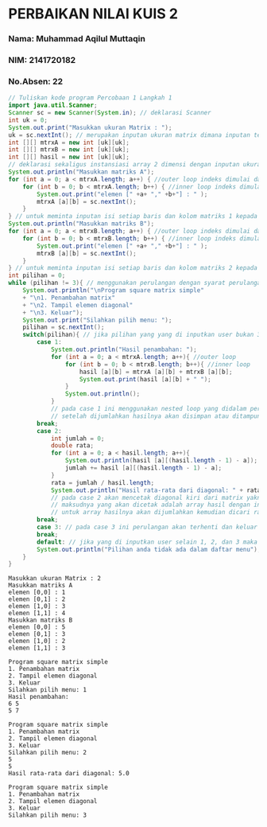 # PERBAIKAN NILAI KUIS 2

### Nama: Muhammad Aqilul Muttaqin
### NIM: 2141720182
### No.Absen: 22


```Java
// Tuliskan kode program Percobaan 1 Langkah 1
import java.util.Scanner;
Scanner sc = new Scanner(System.in); // deklarasi Scanner
int uk = 0;
System.out.print("Masukkan ukuran Matrix : ");
uk = sc.nextInt(); // merupakan inputan ukuran matrix dimana inputan tersebut digunakan sebagai panjangnya dari sebuah array mtrxA, mtrxB, dan hasil
int [][] mtrxA = new int [uk][uk];
int [][] mtrxB = new int [uk][uk];
int [][] hasil = new int [uk][uk];
// deklarasi sekaligus instansiasi array 2 dimensi dengan inputan ukuran sebagai panjang dari baris dan kolomnya
System.out.println("Masukkan matriks A");
for (int a = 0; a < mtrxA.length; a++) { //outer loop indeks dimulai dari 0 dengan syarat perulangan a < mtrxA.length, maksud dari array.length adalah panjang maksimalnya dari array
    for (int b = 0; b < mtrxA.length; b++) { //inner loop indeks dimulai dari 0 dengan syarat perulangan b < mtrxA.length dan diincrement
		System.out.print("elemen [" +a+ "," +b+"] : " );
		mtrxA [a][b] = sc.nextInt();
	}
} // untuk meminta inputan isi setiap baris dan kolom matriks 1 kepada user
System.out.println("Masukkan matriks B");
for (int a = 0; a < mtrxB.length; a++) { //outer loop indeks dimulai dari 0 dengan syarat perulangan a < mtrxB.length dan diincrement
	for (int b = 0; b < mtrxB.length; b++) { //inner loop indeks dimulai dari 0 dengan syarat perulangan bb < mtrxB.length dan diincrement
		System.out.print("elemen [" +a+ "," +b+"] : " );
		mtrxB [a][b] = sc.nextInt();
	}
} // untuk meminta inputan isi setiap baris dan kolom matriks 2 kepada user
int pilihan = 0;
while (pilihan != 3){ // menggunakan perulangan dengan syarat perulangannya adalah inputan pilihan tidak sama dengan 3
	System.out.println("\nProgram square matrix simple"
	+ "\n1. Penambahan matrix"
	+ "\n2. Tampil elemen diagonal"
	+ "\n3. Keluar");
	System.out.print("Silahkan pilih menu: ");
	pilihan = sc.nextInt();
	switch(pilihan){ // jika pilihan yang yang di inputkan user bukan 3 maka kode program ini akan terus berulang dan mengeluarkan output di atas sampai yang diinputkan user = 3
		case 1:
			System.out.println("Hasil penambahan: ");
			for (int a = 0; a < mtrxA.length; a++){ //outer loop
				for (int b = 0; b < mtrxB.length; b++){ //inner loop
					hasil [a][b] = mtrxA [a][b] + mtrxB [a][b];
					System.out.print(hasil [a][b] + " ");
				}
				System.out.println();
			}
			// pada case 1 ini menggunakan nested loop yang didalam perulangannya dengan cara mtrxA [a][b] ditambah dengan mtrxB [a][b]
			// setelah dijumlahkan hasilnya akan disimpan atau ditampung pada array hasil [a][b] kemudian mencetak array hasilnya
		break;
		case 2:
			int jumlah = 0;
			double rata;
			for (int a = 0; a < hasil.length; a++){
				System.out.println(hasil [a][(hasil.length - 1) - a]);
				jumlah += hasil [a][(hasil.length - 1) - a];
			}
			rata = jumlah / hasil.length;
			System.out.println("Hasil rata-rata dari diagonal: " + rata);
			// pada case 2 akan mencetak diagonal kiri dari matrix yakni dengan cara (hasil[a][(hasil.length-1)-a])
			// maksudnya yang akan dicetak adalah array hasil dengan indeks baris pertama atau awal dan kolom dengan (panjangnya array hasil-1)-a dan di increment
			// untuk array hasilnya akan dijumlahkan kemudian dicari rata-ratanya dengan cara jumlah dibagi dengan panjangnya array hasil 
		break;
		case 3: // pada case 3 ini perulangan akan terhenti dan keluar dari kode program
		break;
		default: // jika yang di inputkan user selain 1, 2, dan 3 maka akanmengeluarkan output dibawah ini
		System.out.println("Pilihan anda tidak ada dalam daftar menu");
	}
}
```

    Masukkan ukuran Matrix : 2
    Masukkan matriks A
    elemen [0,0] : 1
    elemen [0,1] : 2
    elemen [1,0] : 3
    elemen [1,1] : 4
    Masukkan matriks B
    elemen [0,0] : 5
    elemen [0,1] : 3
    elemen [1,0] : 2
    elemen [1,1] : 3
    
    Program square matrix simple
    1. Penambahan matrix
    2. Tampil elemen diagonal
    3. Keluar
    Silahkan pilih menu: 1
    Hasil penambahan: 
    6 5 
    5 7 
    
    Program square matrix simple
    1. Penambahan matrix
    2. Tampil elemen diagonal
    3. Keluar
    Silahkan pilih menu: 2
    5
    5
    Hasil rata-rata dari diagonal: 5.0
    
    Program square matrix simple
    1. Penambahan matrix
    2. Tampil elemen diagonal
    3. Keluar
    Silahkan pilih menu: 3

